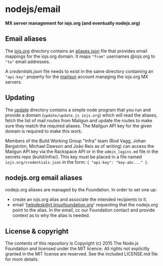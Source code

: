 # nodejs/email

**MX server management for iojs.org (and eventually nodejs.org)**

## Email aliases

The [iojs.org](./iojs.org) directory contains an [aliases.json](./iojs.org/aliases.json) file that provides email mappings for the iojs.org domain. It maps `"from"` usernames @iojs.org to `"to"` email addresses.

A _credentials.json_ file needs to exist in the same directory containing an `"api-key"` property for the [mailgun](http://www.mailgun.com/) account managing the iojs.org MX servers.

## Updating

The [update](./update) directory contains a simple node program that you run and provide a domain (`update/update.js iojs.org`) which will read the aliases, fetch the list of mail routes from Mailgun and update the routes to make sure they match the required aliases. The Mailgun API key for the given domain is required to make this work.

Members of the Build Working Group "Infra" team (Rod Vagg, Johan Bergström, Michael Dawson and João Reis as of writing) can access the Mailgun API key via the Rackspace API or in the `admin_logins.md` file in the secrets repo (build/infra/). This key must be placed in a file named `iojs.org/credentials.json` in the form: `{ "api-key": "key-abc..." }`.

## nodejs.org email aliases

nodejs.org aliases are managed by the Foundation.  In order to set one up:

* create an iojs.org alias and associate the intended recipients to it.
* email 'helpdesk@rt.linuxfoundation.org' requesting that the nodejs.org point to the alias.
  In the email, cc our Foundation contact and provide context as to why the alias is needed.

## License & copyright

The contents of this repository is Copyright (c) 2015 The Node.js Foundation and licensed under the MIT licence. All rights not explicitly granted in the MIT license are reserved. See the included LICENSE.md file for more details.

